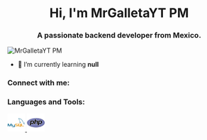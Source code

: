 <h1 align="center">Hi, I'm MrGalletaYT PM</h1>
<h3 align="center">A passionate backend developer from Mexico.</h3>

<p align="left"> <img src="https://komarev.com/ghpvc/?username=mrgalletayt&label=Profile%20views&color=0e75b6&style=flat" alt="MrGalletaYT PM" /> </p>

- 🌱 I’m currently learning **null**

<h3 align="left">Connect with me:</h3>
<p align="left">
</p>

<h3 align="left">Languages and Tools:</h3>
<p align="left"> <a href="https://www.w3schools.com/css/" target="_blank" rel="noreferrer"> </a> <a href="https://www.mysql.com/" target="_blank" rel="noreferrer"> <img src="https://raw.githubusercontent.com/devicons/devicon/master/icons/mysql/mysql-original-wordmark.svg" alt="mysql" width="40" height="40"/> </a> <a href="https://www.php.net" target="_blank" rel="noreferrer"> <img src="https://raw.githubusercontent.com/devicons/devicon/master/icons/php/php-original.svg" alt="php" width="40" height="40"/> </a> <a href="https://www.sqlite.org/" target="_blank" rel="noreferrer"> </a> </p>
